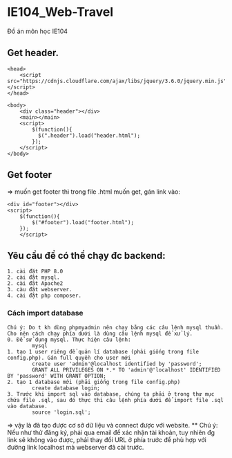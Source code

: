 # IE104_Web-Travel
Đồ án môn học IE104
## Get header.

    <head>
        <script src="https://cdnjs.cloudflare.com/ajax/libs/jquery/3.6.0/jquery.min.js"></script>
    </head>
    
    <body>
        <div class="header"></div>
        <main></main>
        <script> 
            $(function(){
              $(".header").load("header.html"); 
            });
        </script>
    </body>

## Get footer
=> muốn get footer thì trong file .html muốn get, gán link vào:

    <div id="footer"></div>    
    <script> 
        $(function(){
            $("#footer").load("footer.html"); 
        });
        </script> 
        
        
 ## Yêu cầu để có thể chạy đc backend:
    1. cài đặt PHP 8.0
    2. cài đặt mysql.
    2. cài đặt Apache2
    3. càu đặt webserver.
    4. cài đặt php composer.
### Cách import database
    Chú ý: Do t kh dùng phpmyadmin nên chạy bằng các câu lệnh mysql thuần. Cho nên cách chạy phía dưới là dùng câu lệnh mysql để xử lý. 
    0. Để sử dụng mysql. Thực hiện câu lệnh:
            mysql
    1. tạo 1 user riêng để quản lí database (phải giống trong file config.php). Gán full quyền cho user mới
            create user 'admin'@localhost identified by 'password';
            GRANT ALL PRIVILEGES ON *.* TO 'admin'@'localhost' IDENTIFIED BY 'password' WITH GRANT OPTION;
    2. tạo 1 database mới (phải giống trong file config.php)
            create database login;
    3. Trước khi import sql vào database, chúng ta phải ở trong thư mục chứa file .sql, sau đó thực thi câu lệnh phía dưới để import file .sql vào database.
            source 'login.sql';
=> vậy là đã tạo được cơ sở dữ liệu và connect được với website. 
** Chú ý: Nếu như thử đăng ký, phải qua email để xác nhận tài khoản, tuy nhiên đg link sẽ không vào được, phải thay đổi URL ở phía trước để phù hợp với đường link localhost mà webserver đã cài trước. 
